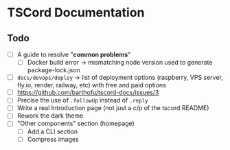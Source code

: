 # TSCord Documentation

## Todo

- [ ] A guide to resolve "**common problems**"
    - [ ] Docker build error -> mismatching node version used to generate package-lock.json
- [ ] `docs/devops/deploy` -> list of deployment options (raspberry, VPS server, fly.io, render, railway, etc) with free and paid options
- [ ] https://github.com/barthofu/tscord-docs/issues/3
- [ ] Precise the use of `.followUp` instead of `.reply`
- [ ] Write a real Introduction page (not just a c/p of the tscord README)
- [ ] Rework the dark theme
- [ ] "Other components" section (homepage)
    - [ ] Add a CLI section
    - [ ] Compress images